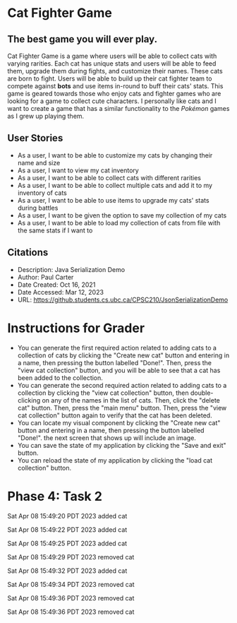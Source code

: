 # Cat Fighter Game

## The best game you will ever play.

Cat Fighter Game is a game where users will be able to 
collect cats with varying rarities. Each cat has
unique stats and users will be able to feed them, 
upgrade them during fights, and customize their names.
These cats are born to fight. Users will be able to
build up their cat fighter team to compete against
**bots** and use items in-round to buff their 
cats' stats. This game is geared towards those who
enjoy cats and fighter games who are looking for
a game to collect cute characters. I personally like 
cats and I want to create a game that has a similar
functionality to the *Pokémon* games as I grew up
playing them. 


## User Stories


- As a user, I want to be able to customize my cats by 
changing their name and size
- As a user, I want to view my cat inventory
- As a user, I want to be able to collect cats with different
rarities
- As a user, I want to be able to collect multiple cats
and add it to my inventory of cats
- As a user, I want to be able to use items to upgrade
my cats' stats during battles
- As a user, I want to be given the option to save 
my collection of my cats
- As a user, I want to be able to load my collection
of cats from file with the same stats if I want to

## Citations
- Description: Java Serialization Demo
- Author: Paul Carter
- Date Created: Oct 16, 2021
- Date Accessed: Mar 12, 2023
- URL: https://github.students.cs.ubc.ca/CPSC210/JsonSerializationDemo

# Instructions for Grader
- You can generate the first required action related
to adding cats to a collection of cats by clicking the 
"Create new cat" button and entering in a name, then
pressing the button labelled "Done!". Then, press the
"view cat collection" button, and you will be able to
see that a cat has been added to the collection.
- You can generate the second required action
related to adding cats to a collection by clicking the
"view cat collection" button, then double-clicking on
any of the names in the list of cats. Then, click the
"delete cat" button. Then, press the "main menu" button.
Then, press the "view cat collection" button again
to verify that the cat has been deleted.
- You can locate my visual component by clicking the
  "Create new cat" button and entering in a name, then
  pressing the button labelled "Done!". the next screen
that shows up will include an image.
- You can save the state of my application by
clicking the "Save and exit" button.
- You can reload the state of my application by
clicking the "load cat collection" button.

# Phase 4: Task 2
Sat Apr 08 15:49:20 PDT 2023
added cat

Sat Apr 08 15:49:22 PDT 2023
added cat

Sat Apr 08 15:49:25 PDT 2023
added cat

Sat Apr 08 15:49:29 PDT 2023
removed cat

Sat Apr 08 15:49:32 PDT 2023
added cat

Sat Apr 08 15:49:34 PDT 2023
removed cat

Sat Apr 08 15:49:36 PDT 2023
removed cat

Sat Apr 08 15:49:36 PDT 2023
removed cat